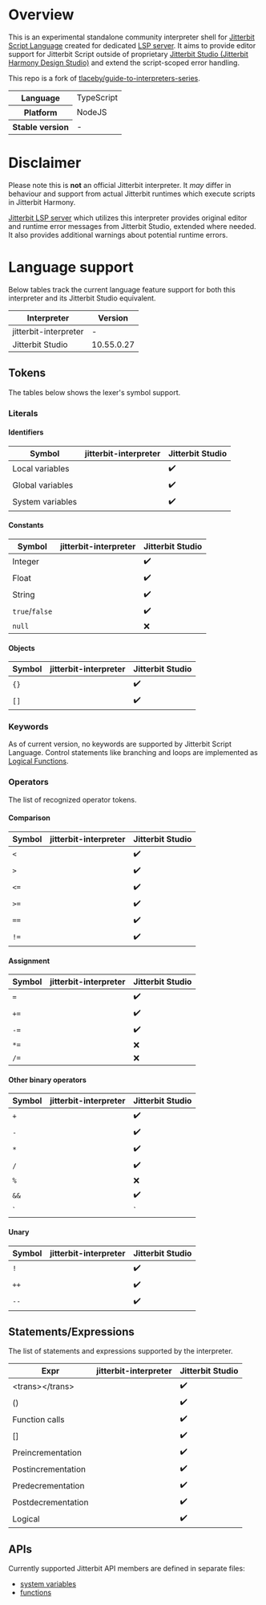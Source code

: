 # Overview
This is an experimental standalone community interpreter shell for [Jitterbit Script Language](https://github.com/tlaceby/guide-to-interpreters-series) created for dedicated [LSP server](https://github.com/michal-kapala/vscode-jitterbit). It aims to provide editor support for Jitterbit Script outside of proprietary [Jitterbit Studio (Jitterbit Harmony Design Studio)](https://success.jitterbit.com/design-studio/) and extend the script-scoped error handling.
 
 This repo is a fork of [tlaceby/guide-to-interpreters-series](https://github.com/tlaceby/guide-to-interpreters-series).
 
<table>
  <tr>
    <th>Language</th>
    <td>TypeScript</td>
  </tr>
  <tr>
    <th>Platform</th>
    <td>NodeJS</td>
  </tr>
  <tr>
    <th>Stable version</th>
    <td>-</td>
  </tr>
</table>

# Disclaimer

Please note this is **not** an official Jitterbit interpreter. It *may* differ in behaviour and support from actual Jitterbit runtimes which execute scripts in Jitterbit Harmony.

[Jitterbit LSP server](https://github.com/michal-kapala/vscode-jitterbit) which utilizes this interpreter provides original editor and runtime error messages from Jitterbit Studio, extended where needed. It also provides additional warnings about potential runtime errors.

# Language support

Below tables track the current language feature support for both this interpreter and its Jitterbit Studio equivalent.

| Interpreter | Version |
|---|---|
| jitterbit-interpreter | - |
| Jitterbit Studio |  10.55.0.27 |

## Tokens

The tables below shows the lexer's symbol support.

### Literals

#### Identifiers

| Symbol | jitterbit-interpreter | Jitterbit Studio |
|---|---|---|
| Local variables   |  | ✔️ |
| Global variables  |  | ✔️ |
| System variables  |  | ✔️ |

#### Constants

| Symbol | jitterbit-interpreter | Jitterbit Studio |
|---|---|---|
| Integer        |  | ✔️ |
| Float          |  | ✔️ |
| String         |  | ✔️ |
| `true`/`false` |  | ✔️ |
| `null`         |  | ❌ |


#### Objects

| Symbol | jitterbit-interpreter | Jitterbit Studio |
|----|---|---|
| `{}` |  | ✔️ |
| `[]` |  | ✔️ |

### Keywords
As of current version, no keywords are supported by Jitterbit Script Language. Control statements like branching and loops are implemented as [Logical Functions](https://success.jitterbit.com/design-studio/design-studio-reference/formula-builder/logical-functions/).

### Operators
The list of recognized operator tokens.

#### Comparison

| Symbol | jitterbit-interpreter | Jitterbit Studio |
|-----|---|---|
| `<`   |  | ✔️ |
| `>`   |  | ✔️ |
| `<=`  |  | ✔️ |
| `>=`  |  | ✔️ |
| `==`  |  | ✔️ |
| `!=`  |  | ✔️ |

#### Assignment

| Symbol | jitterbit-interpreter | Jitterbit Studio |
|-----|---|---|
| `=`   |  | ✔️ |
| `+=`  |  | ✔️ |
| `-=`  |  | ✔️ |
| `*=`  |  | ❌ |
| `/=`  |  | ❌ |

#### Other binary operators

| Symbol | jitterbit-interpreter | Jitterbit Studio |
|-------|---|---|
| `+`     |  | ✔️ |
| `-`     |  | ✔️ |
| `*`     |  | ✔️ |
| `/`     |  | ✔️ |
| `%`     |  | ❌ |
| `&&`    |  | ✔️ |
| `||`    |  | ✔️ |

#### Unary

| Symbol | jitterbit-interpreter | Jitterbit Studio |
|----|---|---|
| `!`  |  | ✔️ |
| `++` |  | ✔️ |
| `--` |  | ✔️ |


## Statements/Expressions

The list of statements and expressions supported by the interpreter.

| Expr | jitterbit-interpreter | Jitterbit Studio |
|---|---|---|
| \<trans>\</trans>    |  | ✔️ |
| ()                   |  | ✔️ |
| Function calls       |  | ✔️ |
| []                   |  | ✔️ |
| Preincrementation    |  | ✔️ |
| Postincrementation   |  | ✔️ |
| Predecrementation    |  | ✔️ |
| Postdecrementation   |  | ✔️ |
| Logical              |  | ✔️ |

## APIs

Currently supported Jitterbit API members are defined in separate files:
- [system variables]()
- [functions]()
